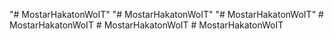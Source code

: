 "# MostarHakatonWoIT" 
"# MostarHakatonWoIT" 
"# MostarHakatonWoIT" 
#   M o s t a r H a k a t o n W o I T  
 #   M o s t a r H a k a t o n W o I T  
 #   M o s t a r H a k a t o n W o I T  
 